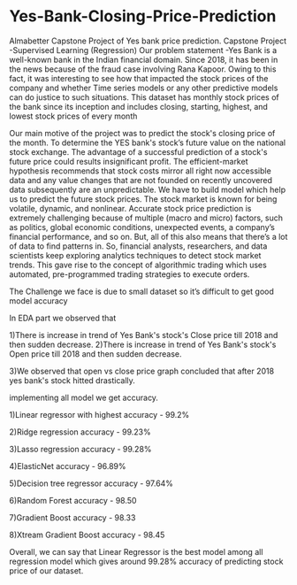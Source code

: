 # Yes-Bank-Closing-Price-Prediction
Almabetter Capstone Project of Yes bank price prediction.
Capstone Project -Supervised Learning (Regression) Our problem statement -Yes Bank is a well-known bank in the Indian financial domain. Since 2018, it has been in the news because of the fraud case involving Rana Kapoor. Owing to this fact, it was interesting to see how that impacted the stock prices of the company and whether Time series models or any other predictive models can do justice to such situations. This dataset has monthly stock prices of the bank since its inception and includes closing, starting, highest, and lowest stock prices of every month

Our main motive of the project was to predict the stock's closing price of the month. To determine the YES bank's stock’s future value on the national stock exchange. The advantage of a successful prediction of a stock's future price could results insignificant profit. The efficient-market hypothesis recommends that stock costs mirror all right now accessible data and any value changes that are not founded on recently uncovered data subsequently are an unpredictable. We have to build model which help us to predict the future stock prices. The stock market is known for being volatile, dynamic, and nonlinear. Accurate stock price prediction is extremely challenging because of multiple (macro and micro) factors, such as politics, global economic conditions, unexpected events, a company’s financial performance, and so on. But, all of this also means that there’s a lot of data to find patterns in. So, financial analysts, researchers, and data scientists keep exploring analytics techniques to detect stock market trends. This gave rise to the concept of algorithmic trading which uses automated, pre-programmed trading strategies to execute orders.

The Challenge we face is due to small dataset so it’s difficult to get good model accuracy

In EDA part we observed that

1)There is increase in trend of Yes Bank's stock's Close price till 2018 and then sudden decrease.
2)There is increase in trend of Yes Bank's stock's Open price till 2018 and then sudden decrease.

3)We observed that open vs close price graph concluded that after 2018 yes bank's stock hitted drastically.

implementing all model we get accuracy.

1)Linear regressor with highest accuracy - 99.2%

2)Ridge regression accuracy - 99.23%

3)Lasso regression accuracy - 99.28%

4)ElasticNet accuracy - 96.89%

5)Decision tree regressor accuracy - 97.64%

6)Random Forest accuracy - 98.50

7)Gradient Boost accuracy - 98.33

8)Xtream Gradient Boost accuracy - 98.45

Overall, we can say that Linear Regressor is the best model among all regression model which gives around 99.28% accuracy of predicting stock price of our dataset.
